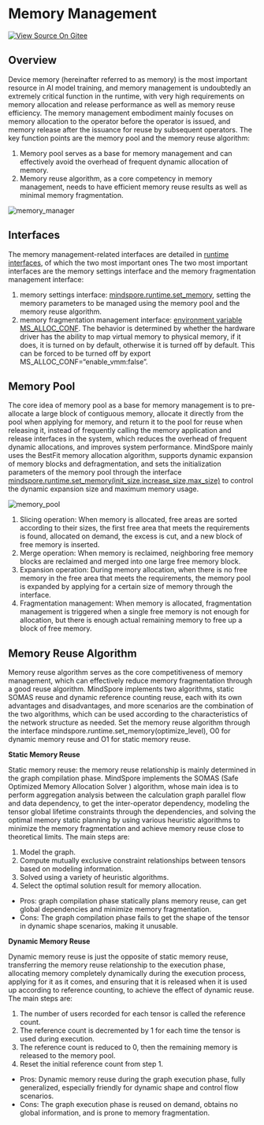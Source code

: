 # Memory Management

[![View Source On Gitee](https://mindspore-website.obs.cn-north-4.myhuaweicloud.com/website-images/master/resource/_static/logo_source_en.svg)](https://gitee.com/mindspore/docs/blob/master/docs/mindspore/source_en/features/runtime/memory_manager.md)

## Overview

Device memory (hereinafter referred to as memory) is the most important resource in AI model training, and memory management is undoubtedly an extremely critical function in the runtime, with very high requirements on memory allocation and release performance as well as memory reuse efficiency. The memory management embodiment mainly focuses on memory allocation to the operator before the operator is issued, and memory release after the issuance for reuse by subsequent operators. The key function points are the memory pool and the memory reuse algorithm:

1. Memory pool serves as a base for memory management and can effectively avoid the overhead of frequent dynamic allocation of memory.
2. Memory reuse algorithm, as a core competency in memory management, needs to have efficient memory reuse results as well as minimal memory fragmentation.

![memory_manager](https://mindspore-website.obs.cn-north-4.myhuaweicloud.com/website-images/master/docs/mindspore/source_en/design/images/multi_level_compilation/jit_level_memory_manage.png)

## Interfaces

The memory management-related interfaces are detailed in [runtime interfaces](https://www.mindspore.cn/docs/en/master/api_python/mindspore.runtime.html#memory), of which the two most important ones The two most important interfaces are the memory settings interface and the memory fragmentation management interface:

1. memory settings interface: [mindspore.runtime.set_memory](https://www.mindspore.cn/docs/en/master/api_python/runtime/mindspore.runtime.set_memory.html#mindspore.runtime.set_memory), setting the memory parameters to be managed using the memory pool and the memory reuse algorithm.
2. memory fragmentation management interface: [environment variable MS_ALLOC_CONF](https://www.mindspore.cn/docs/en/master/api_python/env_var_list.html#graph-compilation-and-execution). The behavior is determined by whether the hardware driver has the ability to map virtual memory to physical memory, if it does, it is turned on by default, otherwise it is turned off by default. This can be forced to be turned off by export MS_ALLOC_CONF=“enable_vmm:false”.

## Memory Pool

The core idea of memory pool as a base for memory management is to pre-allocate a large block of contiguous memory, allocate it directly from the pool when applying for memory, and return it to the pool for reuse when releasing it, instead of frequently calling the memory application and release interfaces in the system, which reduces the overhead of frequent dynamic allocations, and improves system performance. MindSpore mainly uses the BestFit memory allocation algorithm, supports dynamic expansion of memory blocks and defragmentation, and sets the initialization parameters of the memory pool through the interface [mindspore.runtime.set_memory(init_size,increase_size,max_size)](https://www.mindspore.cn/docs/en/master/api_python/runtime/mindspore.runtime.set_memory.html) to control the dynamic expansion size and maximum memory usage.

![memory_pool](https://mindspore-website.obs.cn-north-4.myhuaweicloud.com/website-images/master/docs/mindspore/source_en/design/images/multi_level_compilation/jit_level_memory_pool.png)

1. Slicing operation: When memory is allocated, free areas are sorted according to their sizes, the first free area that meets the requirements is found, allocated on demand, the excess is cut, and a new block of free memory is inserted.
2. Merge operation: When memory is reclaimed, neighboring free memory blocks are reclaimed and merged into one large free memory block.
3. Expansion operation: During memory allocation, when there is no free memory in the free area that meets the requirements, the memory pool is expanded by applying for a certain size of memory through the interface.
4. Fragmentation management: When memory is allocated, fragmentation management is triggered when a single free memory is not enough for allocation, but there is enough actual remaining memory to free up a block of free memory.

## Memory Reuse Algorithm

Memory reuse algorithm serves as the core competitiveness of memory management, which can effectively reduce memory fragmentation through a good reuse algorithm. MindSpore implements two algorithms, static SOMAS reuse and dynamic reference counting reuse, each with its own advantages and disadvantages, and more scenarios are the combination of the two algorithms, which can be used according to the characteristics of the network structure as needed. Set the memory reuse algorithm through the interface mindspore.runtime.set_memory(optimize_level), O0 for dynamic memory reuse and O1 for static memory reuse.

**Static Memory Reuse**

Static memory reuse: the memory reuse relationship is mainly determined in the graph compilation phase. MindSpore implements the SOMAS (Safe Optimized Memory Allocation Solver ) algorithm, whose main idea is to perform aggregation analysis between the calculation graph parallel flow and data dependency, to get the inter-operator dependency, modeling the tensor global lifetime constraints through the dependencies, and solving the optimal memory static planning by using various heuristic algorithms to minimize the memory fragmentation and achieve memory reuse close to theoretical limits. The main steps are:

1. Model the graph.
2. Compute mutually exclusive constraint relationships between tensors based on modeling information.
3. Solved using a variety of heuristic algorithms.
4. Select the optimal solution result for memory allocation.

- Pros: graph compilation phase statically plans memory reuse, can get global dependencies and minimize memory fragmentation.
- Cons: The graph compilation phase fails to get the shape of the tensor in dynamic shape scenarios, making it unusable.

**Dynamic Memory Reuse**

Dynamic memory reuse is just the opposite of static memory reuse, transferring the memory reuse relationship to the execution phase, allocating memory completely dynamically during the execution process, applying for it as it comes, and ensuring that it is released when it is used up according to reference counting, to achieve the effect of dynamic reuse. The main steps are:

1. The number of users recorded for each tensor is called the reference count.
2. The reference count is decremented by 1 for each time the tensor is used during execution.
3. The reference count is reduced to 0, then the remaining memory is released to the memory pool.
4. Reset the initial reference count from step 1.

- Pros: Dynamic memory reuse during the graph execution phase, fully generalized, especially friendly for dynamic shape and control flow scenarios.
- Cons: The graph execution phase is reused on demand, obtains no global information, and is prone to memory fragmentation.